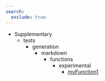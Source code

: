 ```yaml
---
search:
  exclude: true
---
```


[//]: # (DO NOT EDIT THIS FILE DIRECTLY. Instead, edit the corresponding stub file and execute `npm run docs:api`.)

- Supplementary
    - tests
        - generation
            - markdown
                - functions
                    - experimental
                        - [myFunction1](tests/generation/markdown/functions/experimental/myFunction1.md)
